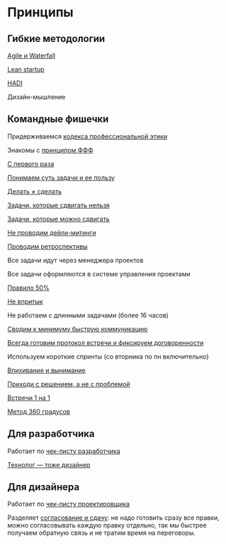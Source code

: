 # Принципы

## Гибкие методологии 

[Agile и Waterfall](./agile.md)

[Lean startup](./lean-startup.md)

[HADI](./hadi.md)

Дизайн-мышление

## Командные фишечки

Придерживаемся [кодекса профессиональной этики](https://bureau.ru/bb/soviet/20140623/)

Знакомы с [принципом ФФФ](https://bureau.ru/about/fff/)

[С первого раза](../../po/principles/first-time.md)

[Понимаем суть задачи и ее пользу](../../develop/dor.md)

[Делать ≠ сделать](https://bureau.ru/books/fff/demo/4)

[Задачи, которые сдвигать нельзя](./dont-move.md)

[Задачи, которые можно сдвигать](./move.md)

[Не проводим дейли-митинги](./meeting.md)

[Проводим ретроспективы](./retro.md)

Все задачи идут через менеджера проектов

Все задачи оформляются в системе управления проектами

[Правило 50%](./50.md)

[Не впритык](https://bureau.ru/bb/soviet/20130909/)

Не работаем с длинными задачами (более 16 часов)

[Сводим к минимуму быструю коммуникацию](./fast-communication.md)

[Всегда готовим протокол встречи и фиксируем договоренности](./protocol.md)

Используем короткие спринты (со вторника по пн включительно)

[Впихивание и вынимание](./in-out.md)

[Приходи с решением, а не с проблемой](./come-with-solution.md)

[Встречи 1 на 1](./one-on-one.md)

[Метод 360 градусов](./360-degree-feedback.md)

## Для разработчика

Работает по [чек-листу разработчика](../../develop/checklist.md)

[Технолог — тоже дизайнер](https://vimeo.com/34066658)

## Для дизайнера

Работает по [чек-листу проектировщика](../../design/checklist.md)

Разделяет [согласование и сдачу](https://youtu.be/WIFG_yQMCz8): не надо готовить сразу все правки, можно согласовывать каждую правку отдельно, так мы быстрее получаем обратную связь и не тратим время на переговоры.